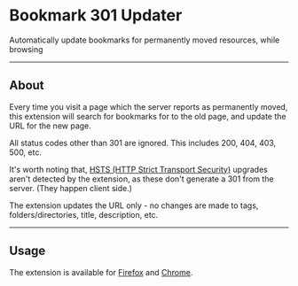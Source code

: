 # Bookmark 301 Updater
Automatically update bookmarks for permanently moved resources, while browsing

---
## About
Every time you visit a page which the server reports as permanently moved, this extension will search for bookmarks for to the old page, and update the URL for the new page.

All status codes other than 301 are ignored. This includes 200, 404, 403, 500, etc.

It's worth noting that, [HSTS (HTTP Strict Transport Security)](https://en.wikipedia.org/wiki/HTTP_Strict_Transport_Security) upgrades aren't detected by the extension, as these don't generate a 301 from the server. (They happen client side.)

The extension updates the URL only - no changes are made to tags, folders/directories, title, description, etc.

---
## Usage
The extension is available for [Firefox](https://addons.mozilla.org/EN-US/firefox/addon/bookmark-301-updater/) and [Chrome](https://chrome.google.com/webstore/detail/llmjpphjhkiglbpmfhpijfdjgmjlgcjo).
